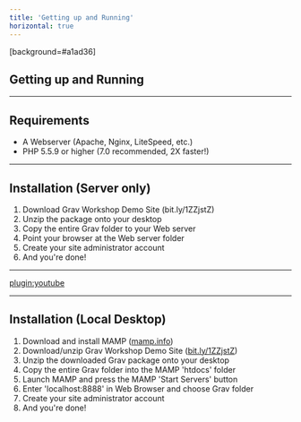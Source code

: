 ```yaml
---
title: 'Getting up and Running'
horizontal: true
---
```


[background=#a1ad36]

## Getting up and Running

***

## Requirements
* A Webserver (Apache, Nginx, LiteSpeed, etc.)
* PHP 5.5.9 or higher (7.0 recommended, 2X faster!)

***

## Installation (Server only)
1. Download Grav Workshop Demo Site (bit.ly/1ZZjstZ​)
1. Unzip the package onto your desktop
1. Copy the entire Grav folder to your Web server
1. Point your browser at the Web server folder
1. Create your site administrator account
1. And you're done!

***

[plugin:youtube](https://www.youtube.com/watch?v=8yyE-LaAa8Y)

***


## Installation (Local Desktop)
1. Download and install MAMP ([mamp.info](http://mamp.info))
1. Download/unzip Grav Workshop Demo Site ([bit.ly/1ZZjstZ​](http://bit.ly/1ZZjstZ​))
1. Unzip the downloaded Grav package onto your desktop
1. Copy the entire Grav folder into the MAMP 'htdocs' folder
1. Launch MAMP and press the MAMP 'Start Servers' button
1. Enter 'localhost:8888' in Web Browser and choose Grav folder
1. Create your site administrator account
1. And you're done!

